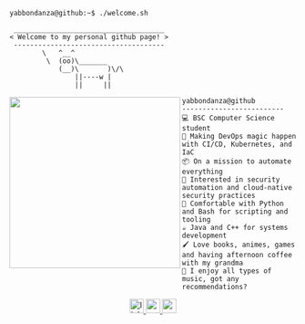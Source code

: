 ```console
yabbondanza@github:~$ ./welcome.sh
```

```
 _____________________________________
< Welcome to my personal github page! >
 ------------------------------------- 
        \   ^__^
         \  (oo)\_______
            (__)\       )\/\
                ||----w |
                ||     ||
```
<img align="left" src="https://media1.tenor.com/m/4uF7pGIvFu4AAAAC/wei-wuxian-tongue-out.gif" width="300" />

```
yabbondanza@github
-------------------------
💻 BSC Computer Science student  
🔧 Making DevOps magic happen with CI/CD, Kubernetes, and IaC
📦 On a mission to automate everything
🌱 Interested in security automation and cloud-native security practices   
🌟 Comfortable with Python and Bash for scripting and tooling
☕ Java and C++ for systems development
🖌️ Love books, animes, games and having afternoon coffee with my grandma 
🎵 I enjoy all types of music, got any recommendations?
```

<div align="center">
  <a href="https://www.linkedin.com/in/yabbondanza/" target="_blank">
    <img src="https://img.shields.io/static/v1?message=LinkedIn&logo=linkedin&label=&color=0077B5&logoColor=white&labelColor=&style=for-the-badge" height="25" alt="linkedin logo"  />
  </a>
  <a href="yasmimabbondanza@gmail.com" target="_blank">
    <img src="https://img.shields.io/static/v1?message=Gmail&logo=gmail&label=&color=D14836&logoColor=white&labelColor=&style=for-the-badge" height="25" alt="gmail logo"  />
  </a>
  <img src="https://img.shields.io/static/v1?message=Medium&logo=medium&label=&color=00b599&logoColor=white&labelColor=&style=for-the-badge" height="25" alt="medium logo"  />
</div>
